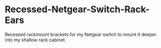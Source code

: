 # Recessed-Netgear-Switch-Rack-Ears
Recessed rackmount brackets for my Netgear switch to mount it deeper into my shallow rack cabinet.
